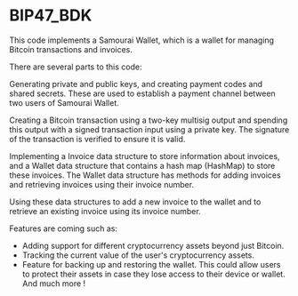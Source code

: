 # BIP47_BDK

This code implements a Samourai Wallet, which is a wallet for managing Bitcoin transactions and invoices.

There are several parts to this code:

Generating private and public keys, and creating payment codes and shared secrets. These are used to establish a payment channel between two users of Samourai Wallet.

Creating a Bitcoin transaction using a two-key multisig output and spending this output with a signed transaction input using a private key. The signature of the transaction is verified to ensure it is valid.

Implementing a Invoice data structure to store information about invoices, and a Wallet data structure that contains a hash map (HashMap) to store these invoices. The Wallet data structure has methods for adding invoices and retrieving invoices using their invoice number.

Using these data structures to add a new invoice to the wallet and to retrieve an existing invoice using its invoice number.

Features are coming such as: 
- Adding support for different cryptocurrency assets beyond just Bitcoin.
- Tracking the current value of the user's cryptocurrency assets.
- Feature for backing up and restoring the wallet. This could allow users to protect their assets in case they lose access to their device or wallet.
And much more !
